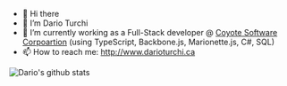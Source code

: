 - 👋 Hi there 
- 🔭 I’m Dario Turchi
- 🌱 I’m currently working as a Full-Stack developer @ [Coyote Software Corpoartion](https://www.coyotecorp.com/) (using TypeScript, Backbone.js, Marionette.js, C#, SQL)
- 📫 How to reach me: http://www.darioturchi.ca

![Dario's github stats](https://github-readme-stats.vercel.app/api?username=0xDario&show_icons=true)
